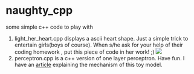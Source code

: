 # naughty_cpp
some simple c++ code to play with

1. light_her_heart.cpp displays a ascii heart shape. Just a simple trick to entertain girls(boys of course). When s/he ask for your help of their coding homework , put this piece of code in her work! ;)
![](https://github.com/Tianyu-Hua/Data-Structure-and-Algorithm/blob/master/naughty/WechatIMG220.jpeg)
2. perceptron.cpp is a c++ version of one layer perceptron. Have fun. I have an [article](https://zhuanlan.zhihu.com/p/35454765) explaining the mechanism of this toy model.
